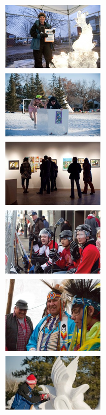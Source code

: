 ![](/uploads/ice-sculptor.jpg)

![](/uploads/freezer-race.jpg)

![](/uploads/artgallery-2.jpg)

![](/uploads/street-hockey-1.jpg)

![](/uploads/pipon-village.jpg)

![](/uploads/snowvalley-sculpture.jpg)
